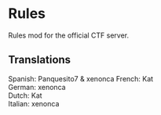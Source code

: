 # Rules

Rules mod for the official CTF server.  

## Translations
Spanish: Panquesito7 & xenonca
French: Kat  
German: xenonca  
Dutch: Kat  
Italian: xenonca  
